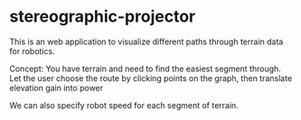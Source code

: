 # stereographic-projector

This is an web application to visualize different paths through terrain data for robotics. 

Concept: You have terrain and need to find the easiest segment through. Let the user choose the route by clicking points on the graph, then translate elevation gain into power

We can also specify robot speed for each segment of terrain.
